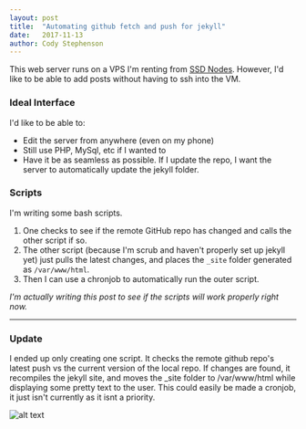```yaml
---
layout: post
title:  "Automating github fetch and push for jekyll"
date:   2017-11-13
author: Cody Stephenson
---
```

This web server runs on a VPS I'm renting from [SSD Nodes](https://www.ssdnodes.com). However, I'd like to be able to add posts without having to ssh into the VM.

### Ideal Interface
I'd like to be able to:
* Edit the server from anywhere (even on my phone)
* Still use PHP, MySql, etc if I wanted to
* Have it be as seamless as possible. If I update the repo, I want the server to automatically update the jekyll folder.

### Scripts
I'm writing some bash scripts. 
1. One checks to see if the remote GitHub repo has changed and calls the other script if so.
2. The other script (because I'm scrub and haven't properly set up jekyll yet) just pulls the latest changes, and places the `_site` folder generated as `/var/www/html`.
3. Then I can use a chronjob to automatically run the outer script.


*I'm actually writing this post to see if the scripts will work properly right now.*

---
### Update
I ended up only creating one script. It checks the remote github repo's latest push vs the current version of the local repo. If changes are found, it
recompiles the jekyll site, and moves the \_site folder to /var/www/html while displaying some pretty text to the user. This could easily be made
a cronjob, it just isn't currently as it isnt a priority.

![alt text]({{site.baseurl}}/img/blog_images/script.png "script screenshot")
